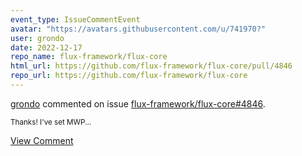 ```yaml
---
event_type: IssueCommentEvent
avatar: "https://avatars.githubusercontent.com/u/741970?"
user: grondo
date: 2022-12-17
repo_name: flux-framework/flux-core
html_url: https://github.com/flux-framework/flux-core/pull/4846
repo_url: https://github.com/flux-framework/flux-core
---
```


<a href='https://github.com/grondo' target='_blank'>grondo</a> commented on issue <a href='https://github.com/flux-framework/flux-core/pull/4846' target='_blank'>flux-framework/flux-core#4846</a>.

<small>Thanks! I've set MWP...</small>

<a href='https://github.com/flux-framework/flux-core/pull/4846' target='_blank'>View Comment</a>